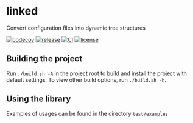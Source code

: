 # linked
Convert configuration files into dynamic tree structures

[![codecov](https://codecov.io/gh/quandangv/linked/branch/main/graph/badge.svg)](https://codecov.io/gh/quandangv/linked)
[![release](https://img.shields.io/github/release/quandangv/linked.svg)](https://github.com/quandangv/linked/releases)
[![CI](https://github.com/quandangv/linked/actions/workflows/ci.yml/badge.svg)](https://github.com/quandangv/linked/actions/workflows/ci.yml)
[![license](https://img.shields.io/github/license/quandangv/linked.svg)](https://github.com/quandangv/linked/blob/master/LICENSE)

## Building the project
Run `./build.sh -A` in the project root to build and install the project with default settings. To view other build options, run `./build.sh -h`.

## Using the library
Examples of usages can be found in the directory `test/examples`
